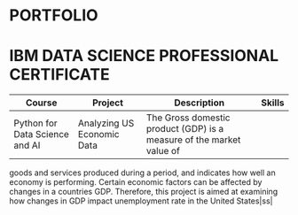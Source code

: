 # PORTFOLIO


# IBM DATA SCIENCE PROFESSIONAL CERTIFICATE




|Course     |Project     |Description    |Skills|     
|-----------|------------| --------------|-------|
|Python for Data Science and AI| Analyzing US Economic Data| The Gross domestic product (GDP) is a measure of the market value of 
goods and services produced during a period, and indicates how well an economy is performing. 
Certain economic factors can be affected by changes in a countries GDP. Therefore, this project is aimed at examining how changes in GDP impact unemployment rate in the United States|ss|
